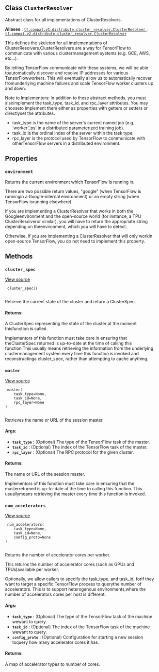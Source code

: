 

## Class  `ClusterResolver` 
Abstract class for all implementations of ClusterResolvers.

**Aliases** : [ `tf.compat.v1.distribute.cluster_resolver.ClusterResolver` ](/api_docs/python/tf/distribute/cluster_resolver/ClusterResolver), [ `tf.compat.v2.distribute.cluster_resolver.ClusterResolver` ](/api_docs/python/tf/distribute/cluster_resolver/ClusterResolver)

This defines the skeleton for all implementations of ClusterResolvers.ClusterResolvers are a way for TensorFlow to communicate with various clustermanagement systems (e.g. GCE, AWS, etc...).

By letting TensorFlow communicate with these systems, we will be able toautomatically discover and resolve IP addresses for various TensorFlowworkers. This will eventually allow us to automatically recover fromunderlying machine failures and scale TensorFlow worker clusters up and down.

Note to Implementors: In addition to these abstract methods, you must alsoimplement the task_type, task_id, and rpc_layer attributes. You may chooseto implement them either as properties with getters or setters or directlyset the attributes.

- task_type is the name of the server's current named job (e.g. 'worker','ps' in a distributed parameterized training job).
- task_id is the ordinal index of the server within the task type.
- rpc_layer is the protocol used by TensorFlow to communicate with otherTensorFlow servers in a distributed environment.


## Properties


###  `environment` 
Returns the current environment which TensorFlow is running in.

There are two possible return values, "google" (when TensorFlow is runningin a Google-internal environment) or an empty string (when TensorFlow isrunning elsewhere).

If you are implementing a ClusterResolver that works in both the Googleenvironment and the open-source world (for instance, a TPU ClusterResolveror similar), you will have to return the appropriate string depending on theenvironment, which you will have to detect.

Otherwise, if you are implementing a ClusterResolver that will only workin open-source TensorFlow, you do not need to implement this property.

## Methods


###  `cluster_spec` 
[View source](https://github.com/tensorflow/tensorflow/blob/r2.0/tensorflow/python/distribute/cluster_resolver/cluster_resolver.py#L91-L105)

```
 cluster_spec()
 
```

Retrieve the current state of the cluster and return a ClusterSpec.

#### Returns:
A ClusterSpec representing the state of the cluster at the moment thisfunction is called.

Implementors of this function must take care in ensuring that theClusterSpec returned is up-to-date at the time of calling this function.This usually means retrieving the information from the underlying clustermanagement system every time this function is invoked and reconstructinga cluster_spec, rather than attempting to cache anything.

###  `master` 
[View source](https://github.com/tensorflow/tensorflow/blob/r2.0/tensorflow/python/distribute/cluster_resolver/cluster_resolver.py#L107-L123)

```
 master(
    task_type=None,
    task_id=None,
    rpc_layer=None
)
 
```

Retrieves the name or URL of the session master.

#### Args:
- **`task_type`** : (Optional) The type of the TensorFlow task of the master.
- **`task_id`** : (Optional) The index of the TensorFlow task of the master.
- **`rpc_layer`** : (Optional) The RPC protocol for the given cluster.


#### Returns:
The name or URL of the session master.

Implementors of this function must take care in ensuring that the masterreturned is up-to-date at the time to calling this function. This usuallymeans retrieving the master every time this function is invoked.

###  `num_accelerators` 
[View source](https://github.com/tensorflow/tensorflow/blob/r2.0/tensorflow/python/distribute/cluster_resolver/cluster_resolver.py#L125-L160)

```
 num_accelerators(
    task_type=None,
    task_id=None,
    config_proto=None
)
 
```

Returns the number of accelerator cores per worker.

This returns the number of accelerator cores (such as GPUs and TPUs)available per worker.

Optionally, we allow callers to specify the task_type, and task_id, forif they want to target a specific TensorFlow process to querythe number of accelerators. This is to support heterogenous environments,where the number of accelerators cores per host is different.

#### Args:
- **`task_type`** : (Optional) The type of the TensorFlow task of the machine wewant to query.
- **`task_id`** : (Optional) The index of the TensorFlow task of the machine wewant to query.
- **`config_proto`** : (Optional) Configuration for starting a new session toquery how many accelerator cores it has.


#### Returns:
A map of accelerator types to number of cores.

